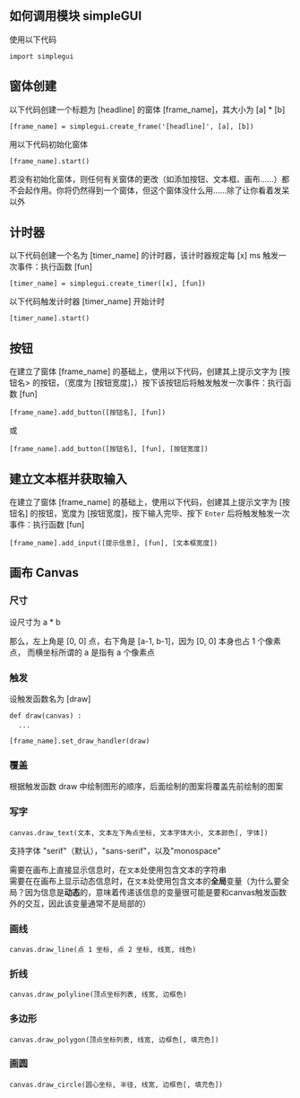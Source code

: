 ## 如何调用模块 simpleGUI ##

使用以下代码

`import simplegui`

## 窗体创建 ##

以下代码创建一个标题为 [headline] 的窗体 [frame_name]，其大小为 [a] * [b]

`[frame_name] = simplegui.create_frame('[headline]', [a], [b])`

用以下代码初始化窗体

`[frame_name].start()`

若没有初始化窗体，则任何有关窗体的更改（如添加按钮、文本框、画布……）都不会起作用。你将仍然得到一个窗体，但这个窗体没什么用……除了让你看着发呆以外

## 计时器 ##

以下代码创建一个名为 [timer_name] 的计时器，该计时器规定每 [x] ms 触发一次事件：执行函数 [fun]

`[timer_name] = simplegui.create_timer([x], [fun])`

以下代码触发计时器 [timer_name] 开始计时

`[timer_name].start()`

## 按钮 ##

在建立了窗体 [frame_name] 的基础上，使用以下代码，创建其上提示文字为 [按钮名> 的按钮，（宽度为 [按钮宽度]，）按下该按钮后将触发触发一次事件：执行函数 [fun]

`[frame_name].add_button([按钮名], [fun])`

或

`[frame_name].add_button([按钮名], [fun], [按钮宽度])`

## 建立文本框并获取输入 ##

在建立了窗体 [frame_name] 的基础上，使用以下代码，创建其上提示文字为 [按钮名] 的按钮，宽度为 [按钮宽度]，按下输入完毕、按下 `Enter` 后将触发触发一次事件：执行函数 [fun]

`[frame_name].add_input([提示信息], [fun], [文本框宽度])`

## 画布 Canvas ##

### 尺寸 ###

设尺寸为 a * b

那么，左上角是 [0, 0] 点，右下角是 [a-1, b-1]，因为 [0, 0] 本身也占 1 个像素点， 而横坐标所谓的 a 是指有 a 个像素点

### 触发 ###

设触发函数名为 [draw]

`def draw(canvas) :`  
&nbsp;&nbsp;&nbsp;&nbsp;`...`

`[frame_name].set_draw_handler(draw)`

### 覆盖 ###

根据触发函数 draw 中绘制图形的顺序，后面绘制的图案将覆盖先前绘制的图案

### 写字 ###

`canvas.draw_text(文本, 文本左下角点坐标, 文本字体大小, 文本颜色[, 字体])`

支持字体 "serif"（默认），"sans-serif"，以及"monospace"

需要在画布上直接显示信息时，在`文本`处使用包含文本的字符串  
需要在在画布上显示动态信息时，在`文本`处使用包含文本的**全局**变量（为什么要全局？因为信息是**动态**的，意味着传递该信息的变量很可能是要和canvas触发函数外的交互，因此该变量通常不是局部的）

### 画线 ###

`canvas.draw_line(点 1 坐标, 点 2 坐标, 线宽, 线色)`

### 折线 ###

`canvas.draw_polyline(顶点坐标列表, 线宽, 边框色)`

### 多边形 ###

`canvas.draw_polygon(顶点坐标列表, 线宽, 边框色[, 填充色])`

### 画圆 ###

`canvas.draw_circle(圆心坐标, 半径, 线宽, 边框色[, 填充色])`